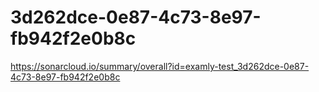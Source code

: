 # 3d262dce-0e87-4c73-8e97-fb942f2e0b8c
https://sonarcloud.io/summary/overall?id=examly-test_3d262dce-0e87-4c73-8e97-fb942f2e0b8c
